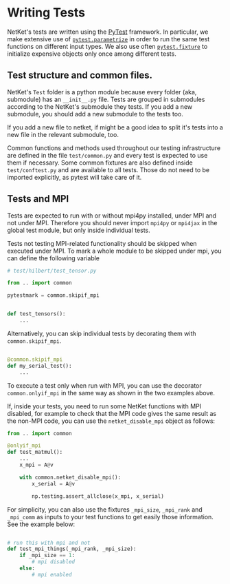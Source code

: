 # Writing Tests

NetKet's tests are written using the [PyTest](https://docs.pytest.org/en/stable/contents.html)
framework.
In particular, we make extensive use of [`pytest.parametrize`](https://docs.pytest.org/en/stable/parametrize.html#pytest-mark-parametrize-parametrizing-test-functions) in order to run the same
test functions on different input types. 
We also use often [`pytest.fixture`](https://docs.pytest.org/en/stable/fixture.html#what-fixtures-are) 
to initialize expensive objects only once among different tests.

## Test structure and common files.

NetKet's `Test` folder is a python module because every folder (aka, submodule) has an
`__init__.py` file.
Tests are grouped in submodules according to the NetKet's submodule they tests.
If you add a new submodule, you should add a new submodule to the tests too.

If you add a new file to netket, if might be a good idea to split it's tests into a new file in
the relevant submodule, too.

Common functions and methods used throughout our testing infrastructure are defined in the file
`test/common.py` and every test is expected to use them if necessary. 
Some common fixtures are also defined inside `test/conftest.py` and are available to all tests.
Those do not need to be imported explicitly, as pytest will take care of it.

## Tests and MPI

Tests are expected to run with or without mpi4py installed, under MPI and not under MPI.
Therefore you should never import `mpi4py` or `mpi4jax` in the global test module, but only
inside individual tests.

Tests not testing MPI-related functionality should be skipped when executed under MPI.
To mark a whole module to be skipped under mpi, you can define the following variable

```python
# test/hilbert/test_tensor.py

from .. import common

pytestmark = common.skipif_mpi


def test_tensors():
	...
```

Alternatively, you can skip individual tests by decorating them with `common.skipif_mpi`.

```python

@common.skipif_mpi
def my_serial_test():
	...
```

To execute a test only when run with MPI, you can use the decorator `common.onlyif_mpi` in the 
same way as shown in the two examples above.

If, inside your tests, you need to run some NetKet functions with MPI disabled, for example to 
check that the MPI code gives the same result as the non-MPI code, you can use the 
`netket_disable_mpi` object as follows:

```python
from .. import common

@onlyif_mpi
def test_matmul():
	...
	x_mpi = A@v

	with common.netket_disable_mpi():
		x_serial = A@v

		np.testing.assert_allclose(x_mpi, x_serial)
```

For simplicity, you can also use the fixtures `_mpi_size`, `_mpi_rank` and `_mpi_comm` as inputs to your test 
functions to get easily those information. See the example below:

```python

# run this with mpi and not
def test_mpi_things(_mpi_rank, _mpi_size):
	if _mpi_size == 1:
		# mpi disabled
	else:
		# mpi enabled

```